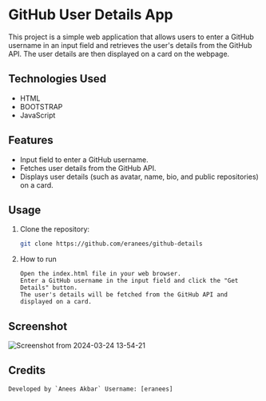 # GitHub User Details App

This project is a simple web application that allows users to enter a GitHub username in an input field and retrieves the user's details from the GitHub API. The user details are then displayed on a card on the webpage.

## Technologies Used

- HTML
- BOOTSTRAP
- JavaScript

## Features

- Input field to enter a GitHub username.
- Fetches user details from the GitHub API.
- Displays user details (such as avatar, name, bio, and public repositories) on a card.

## Usage

1. Clone the repository:

   ```bash
   git clone https://github.com/eranees/github-details
2. How to run
   ```
   Open the index.html file in your web browser.
   Enter a GitHub username in the input field and click the "Get Details" button.
   The user's details will be fetched from the GitHub API and displayed on a card.
   ```
## Screenshot
![Screenshot from 2024-03-24 13-54-21](https://github.com/eranees/github-details/assets/99726488/c75ee34f-7cb6-476f-b31f-42506a1f5c41)

## Credits
```
Developed by `Anees Akbar` Username: [eranees]
```

   
